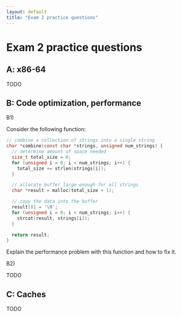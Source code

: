 ```yaml
---
layout: default
title: "Exam 2 practice questions"
---
```


# Exam 2 practice questions

## A: x86-64

TODO

## B: Code optimization, performance

B1)

Consider the following function:

```c
// combine a collection of strings into a single string
char *combine(const char *strings, unsigned num_strings) {
  // determine amount of space needed
  size_t total_size = 0;
  for (unsigned i = 0; i < num_strings; i++) {
    total_size += strlen(strings[i]);
  }

  // allocate buffer large enough for all strings
  char *result = malloc(total_size + 1);

  // copy the data into the buffer
  result[0] = '\0';
  for (unsigned i = 0; i < num_strings; i++) {
    strcat(result, strings[i]);
  }

  return result;
}
```

Explain the performance problem with this function and how to fix it.

B2)

TODO

## C: Caches

TODO
